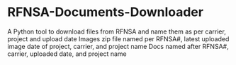 # RFNSA-Documents-Downloader
A Python tool to download files from RFNSA and name them as per carrier, project and upload date
Images zip file named per RFNSA#, latest uploaded image date of project, carrier, and project name
Docs named after RFNSA#, carrier, uploaded date, and project name
